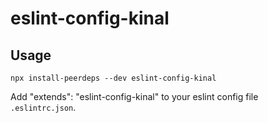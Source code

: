 # eslint-config-kinal
## Usage
`npx install-peerdeps --dev eslint-config-kinal`

Add "extends": "eslint-config-kinal" to your eslint config file `.eslintrc.json`.

